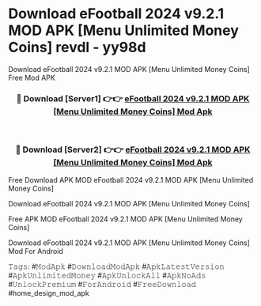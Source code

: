 # Download eFootball 2024 v9.2.1 MOD APK [Menu Unlimited Money Coins] revdl - yy98d
Download eFootball 2024 v9.2.1 MOD APK [Menu Unlimited Money Coins] Free Mod APK

<div align="center">
<h3>🔴 Download [Server1] 👉👉 <a href="https://apk-comot.site?title=eFootball_2024_v9.2.1_MOD_APK_[Menu_Unlimited_Money_Coins]">eFootball 2024 v9.2.1 MOD APK [Menu Unlimited Money Coins] Mod Apk</a></h3><br>

<h3>🔴 Download [Server2] 👉👉 <a href="https://apk-comot.site?title=eFootball_2024_v9.2.1_MOD_APK_[Menu_Unlimited_Money_Coins]">eFootball 2024 v9.2.1 MOD APK [Menu Unlimited Money Coins] Mod Apk</a></h3>
</div>


Free Download APK MOD eFootball 2024 v9.2.1 MOD APK [Menu Unlimited Money Coins]

Download eFootball 2024 v9.2.1 MOD APK [Menu Unlimited Money Coins] 

Free APK MOD eFootball 2024 v9.2.1 MOD APK [Menu Unlimited Money Coins] 

Download eFootball 2024 v9.2.1 MOD APK [Menu Unlimited Money Coins] Mod For Android

𝚃𝚊𝚐𝚜: #𝙼𝚘𝚍𝙰𝚙𝚔 #𝙳𝚘𝚠𝚗𝚕𝚘𝚊𝚍𝙼𝚘𝚍𝙰𝚙𝚔 #𝙰𝚙𝚔𝙻𝚊𝚝𝚎𝚜𝚝𝚅𝚎𝚛𝚜𝚒𝚘𝚗 #𝙰𝚙𝚔𝚄𝚗𝚕𝚒𝚖𝚒𝚝𝚎𝚍𝙼𝚘𝚗𝚎𝚢 #𝙰𝚙𝚔𝚄𝚗𝚕𝚘𝚌𝚔𝙰𝚕𝚕 #𝙰𝚙𝚔𝙽𝚘𝙰𝚍𝚜 #𝚄𝚗𝚕𝚘𝚌𝚔𝙿𝚛𝚎𝚖𝚒𝚞𝚖 #𝙵𝚘𝚛𝙰𝚗𝚍𝚛𝚘𝚒𝚍 #𝙵𝚛𝚎𝚎𝙳𝚘𝚠𝚗𝚕𝚘𝚊𝚍 #home_design_mod_apk
